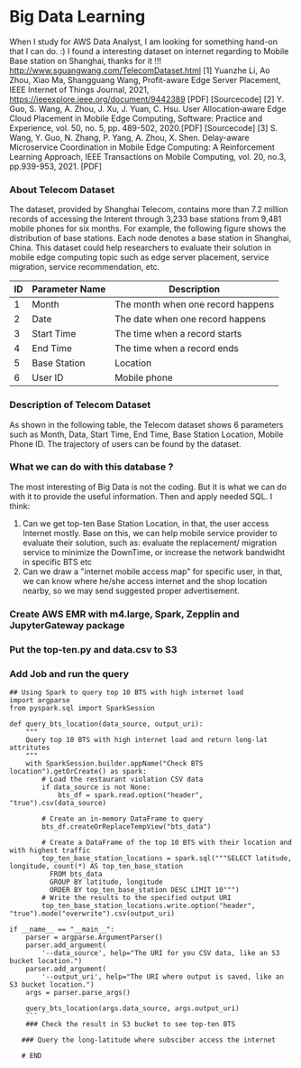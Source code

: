 # Big Data Learning
When I study for AWS Data Analyst, I am looking for something hand-on that I can do. :) I found a interesting dataset on internet regarding to Mobile Base station on Shanghai, thanks for it !!!
http://www.sguangwang.com/TelecomDataset.html
[1] Yuanzhe Li, Ao Zhou, Xiao Ma, Shangguang Wang, Profit-aware Edge Server Placement, IEEE Internet of Things Journal, 2021, https://ieeexplore.ieee.org/document/9442389 [PDF] [Sourcecode]
[2] Y. Guo, S. Wang, A. Zhou, J. Xu, J. Yuan, C. Hsu. User Allocation‐aware Edge Cloud Placement in Mobile Edge Computing, Software: Practice and Experience, vol. 50, no. 5, pp. 489-502, 2020.[PDF] [Sourcecode]
[3] S. Wang, Y. Guo, N. Zhang, P. Yang, A. Zhou, X. Shen. Delay-aware Microservice Coordination in Mobile Edge Computing: A Reinforcement Learning Approach, IEEE Transactions on Mobile Computing, vol. 20, no.3, pp.939-953, 2021. [PDF]

### About Telecom Dataset
The dataset, provided by Shanghai Telecom, contains more than 7.2 million records of accessing the Interent through 3,233 base stations from 9,481 mobile phones for six months. For example, the following figure shows the distribution of base stations. Each node denotes a base station in Shanghai, China. This dataset could help researchers to evaluate their solution in mobile edge computing topic such as edge server placement, service migration, service recommendation, etc.

ID | Parameter Name	| Description
---|----------------|------------
1	 | Month	| The month when one record happens
2	| Date	| The date when one record happens
3	| Start Time	|The time when a record starts
4	|End Time|	The time when a record ends
5	|Base Station| Location	|The longitude and latitude of the base station where the mobile phones access the Interent
6	|User ID	| Mobile phone

### Description of Telecom Dataset
As shown in the following table, the Telecom dataset shows 6 parameters such as Month, Data, Start Time, End Time, Base Station Location, Mobile Phone ID. The trajectory of users can be found by the dataset.

### What we can do with this database ?
The most interesting of Big Data is not the coding. But it is what we can do with it to provide the useful information. Then and apply needed SQL.
I think:
1. Can we get top-ten Base Station Location, in that, the user access Internet mostly. Base on this, we can help mobile service provider to evaluate their solution, such as: evaluate the replacement/ migration service to minimize the DownTime, or increase the network bandwidht in specific BTS etc
2. Can we draw a "internet mobile access map" for specific user, in that, we can know where he/she access internet and the shop location nearby, so we may send suggested proper advertisement.

### Create AWS EMR with m4.large, Spark, Zepplin and JupyterGateway package
### Put the top-ten.py and data.csv to S3
### Add Job and run the query
```
## Using Spark to query top 10 BTS with high internet load
import argparse
from pyspark.sql import SparkSession

def query_bts_location(data_source, output_uri):
    """
    Query top 10 BTS with high internet load and return long-lat attritutes
    """
    with SparkSession.builder.appName("Check BTS location").getOrCreate() as spark:
        # Load the restaurant violation CSV data
        if data_source is not None:
            bts_df = spark.read.option("header", "true").csv(data_source)

        # Create an in-memory DataFrame to query
        bts_df.createOrReplaceTempView("bts_data")

        # Create a DataFrame of the top 10 BTS with their location and with highest traffic
        top_ten_base_station_locations = spark.sql("""SELECT latitude, longitude, count(*) AS top_ten_base_station  
          FROM bts_data 
          GROUP BY latitude, longitude
          ORDER BY top_ten_base_station DESC LIMIT 10""")
        # Write the results to the specified output URI
        top_ten_base_station_locations.write.option("header", "true").mode("overwrite").csv(output_uri)

if __name__ == "__main__":
    parser = argparse.ArgumentParser()
    parser.add_argument(
        '--data_source', help="The URI for you CSV data, like an S3 bucket location.")
    parser.add_argument(
        '--output_uri', help="The URI where output is saved, like an S3 bucket location.")
    args = parser.parse_args()

    query_bts_location(args.data_source, args.output_uri)
    ```
    ### Check the result in S3 bucket to see top-ten BTS
    
   ### Query the long-latitude where subsciber access the internet
   
   # END
